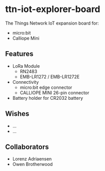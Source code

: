 # ttn-iot-explorer-board
The Things Network IoT expansion board for: 
* micro:bit
* Calliope  Mini

## Features
* LoRa Module
  * RN2483
  * EMB-LR1272 / EMB-LR1272E
* Connectivity
  * micro:bit edge connector
  * CALLIOPE MINI 26-pin connector
* Battery holder for CR2032 battery

## Wishes
* ...
* ...

## Collaborators
* Lorenz Adriaensen
* Owen Brotherwood
